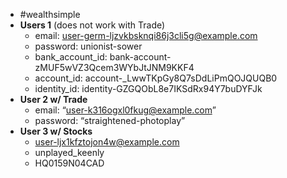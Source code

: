 - #wealthsimple
- **Users 1** (does not work with Trade)
	- email: user-germ-ljzvkbsknqi86j3cli5g@example.com
	- password: unionist-sower
	- bank_account_id: bank-account-zMUF5wVZ3Qcem3WYbJtJNM9KKF4
	- account_id: account-_LwwTKpGy8Q7sDdLiPmQOJQUQB0
	- identity_id: identity-GZGQObL8e7IKSdRx94Y7buDYFJk
- **User 2 w/ Trade**
	- email: “user-k316ogxl0fkug@example.com”
	- password: “straightened-photoplay”
- **User 3 w/ Stocks**
	- user-ljx1kfztojon4w@example.com
	- unplayed_keenly
	- HQ0159N04CAD